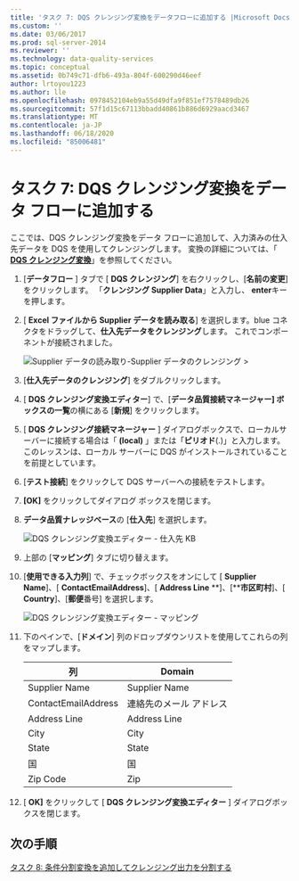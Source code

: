 ```yaml
---
title: 'タスク 7: DQS クレンジング変換をデータフローに追加する |Microsoft Docs'
ms.custom: ''
ms.date: 03/06/2017
ms.prod: sql-server-2014
ms.reviewer: ''
ms.technology: data-quality-services
ms.topic: conceptual
ms.assetid: 0b749c71-dfb6-493a-804f-600290d46eef
author: lrtoyou1223
ms.author: lle
ms.openlocfilehash: 0978452104eb9a55d49dfa9f851ef7578489db26
ms.sourcegitcommit: 57f1d15c67113bbadd40861b886d6929aacd3467
ms.translationtype: MT
ms.contentlocale: ja-JP
ms.lasthandoff: 06/18/2020
ms.locfileid: "85006481"
---
```

# <a name="task-7-adding-dqs-cleansing-transform-to-the-data-flow"></a>タスク 7: DQS クレンジング変換をデータ フローに追加する
  ここでは、DQS クレンジング変換をデータ フローに追加して、入力済みの仕入先データを DQS を使用してクレンジングします。 変換の詳細については、「 **[DQS クレンジング変換](https://msdn.microsoft.com/library/ee677619.aspx)**」を参照してください。  
  
1.  [**データフロー** ] タブで [ **DQS クレンジング**] を右クリックし、[**名前の変更**] をクリックします。 「**クレンジング Supplier Data**」と入力し、 **enter**キーを押します。  
  
2.  [ **Excel ファイルから Supplier データを読み取る**] を選択します。blue コネクタをドラッグして、**仕入先データをクレンジング**します。 これでコンポーネントが接続されました。  
  
     ![Supplier データの読み取り-Supplier データのクレンジング >](../../2014/tutorials/media/et-addingdqscleansingtransformtothedataflow-01.jpg "仕入先データの読み取り -> 仕入先データのクレンジング")  
  
3.  [**仕入先データのクレンジング**] をダブルクリックします。  
  
4.  [ **DQS クレンジング変換エディター**] で、[**データ品質接続マネージャー] ボックスの一覧**の横にある [**新規**] をクリックします。  
  
5.  [ **DQS クレンジング接続マネージャー** ] ダイアログボックスで、ローカルサーバーに接続する場合は「 **(local)** 」または「**ピリオド**(.)」と入力します。 このレッスンは、ローカル サーバーに DQS がインストールされていることを前提としています。  
  
6.  [**テスト接続**] をクリックして DQS サーバーへの接続をテストします。  
  
7.  **[OK]** をクリックしてダイアログ ボックスを閉じます。  
  
8.  **データ品質ナレッジベース**の [**仕入先**] を選択します。  
  
     ![DQS クレンジング変換エディター - 仕入先 KB](../../2014/tutorials/media/et-addingdqscleansingtransformtothedataflow-02.jpg "DQS クレンジング変換エディター - 仕入先 KB")  
  
9. 上部の [**マッピング**] タブに切り替えます。  
  
10. [**使用できる入力列**] で、チェックボックスをオンにして [ **Supplier Name**]、[ **ContactEmailAddress**]、[ **Address Line** **]、[****市区町村**]、[ **Country**]、[**郵便**番号] を選択します。  
  
     ![DQS クレンジング変換エディター - マッピング](../../2014/tutorials/media/et-addingdqscleansingtransformtothedataflow-03.jpg "DQS クレンジング変換エディター - マッピング")  
  
11. 下のペインで、[**ドメイン**] 列のドロップダウンリストを使用してこれらの列をマップします。  
  
    |列|Domain|  
    |------------|------------|  
    |Supplier Name|Supplier Name|  
    |ContactEmailAddress|連絡先のメール アドレス|  
    |Address Line|Address Line|  
    |City|City|  
    |State|State|  
    |国|国|  
    |Zip Code|Zip|  
  
12. [ **OK]** をクリックして [ **DQS クレンジング変換エディター** ] ダイアログボックスを閉じます。  
  
## <a name="next-step"></a>次の手順  
 [タスク 8: 条件分割変換を追加してクレンジング出力を分割する](../../2014/tutorials/task-8-adding-conditional-split-transform-to-split-cleansing-output.md)  
  
  
